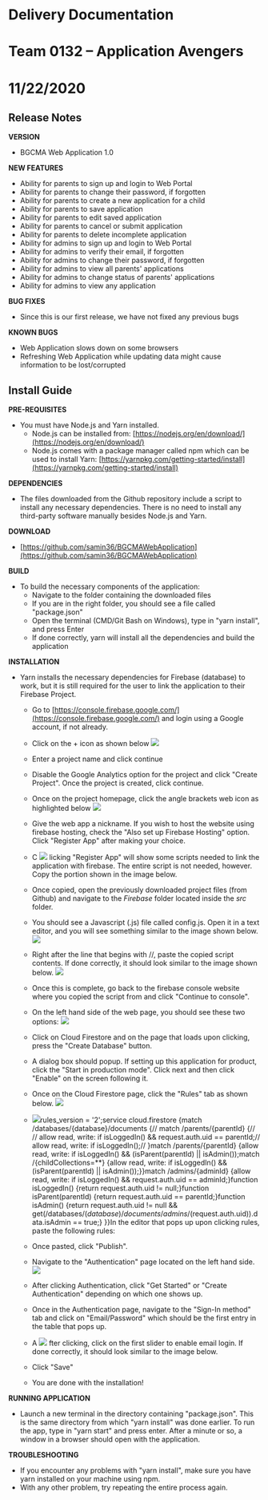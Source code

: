 # Delivery Documentation

# Team 0132 – Application Avengers

# 11/22/2020

## Release Notes

**VERSION**

- BGCMA Web Application 1.0

**NEW FEATURES**

- Ability for parents to sign up and login to Web Portal
- Ability for parents to change their password, if forgotten
- Ability for parents to create a new application for a child
- Ability for parents to save application
- Ability for parents to edit saved application
- Ability for parents to cancel or submit application
- Ability for parents to delete incomplete application
- Ability for admins to sign up and login to Web Portal
- Ability for admins to verify their email, if forgotten
- Ability for admins to change their password, if forgotten
- Ability for admins to view all parents&#39; applications
- Ability for admins to change status of parents&#39; applications
- Ability for admins to view any application

**BUG FIXES**

- Since this is our first release, we have not fixed any previous bugs

**KNOWN BUGS**

- Web Application slows down on some browsers
- Refreshing Web Application while updating data might cause information to be lost/corrupted

## Install Guide

**PRE-REQUISITES**

- You must have Node.js and Yarn installed.
  - Node.js can be installed from: [https://nodejs.org/en/download/](https://nodejs.org/en/download/)
  - Node.js comes with a package manager called npm which can be used to install Yarn: [https://yarnpkg.com/getting-started/install](https://yarnpkg.com/getting-started/install)

**DEPENDENCIES**

- The files downloaded from the Github repository include a script to install any necessary dependencies. There is no need to install any third-party software manually besides Node.js and Yarn.

**DOWNLOAD**

- [https://github.com/samin36/BGCMAWebApplication](https://github.com/samin36/BGCMAWebApplication)

**BUILD**

- To build the necessary components of the application:
  - Navigate to the folder containing the downloaded files
  - If you are in the right folder, you should see a file called &quot;package.json&quot;
  - Open the terminal (CMD/Git Bash on Windows), type in &quot;yarn install&quot;, and press Enter
  - If done correctly, yarn will install all the dependencies and build the application

**INSTALLATION**

- Yarn installs the necessary dependencies for Firebase (database) to work, but it is still required for the user to link the application to their Firebase Project.
  - Go to [https://console.firebase.google.com/](https://console.firebase.google.com/) and login using a Google account, if not already.
  - Click on the + icon as shown below
 ![](RackMultipart20201122-4-136nf96_html_25bc9a0a5f90e3aa.png)
  - Enter a project name and click continue
  - Disable the Google Analytics option for the project and click &quot;Create Project&quot;. Once the project is created, click continue.
  - Once on the project homepage, click the angle brackets web icon as highlighted below
 ![](RackMultipart20201122-4-136nf96_html_f06638472a5a77ef.png)
  - Give the web app a nickname. If you wish to host the website using firebase hosting, check the &quot;Also set up Firebase Hosting&quot; option. Click &quot;Register App&quot; after making your choice.

  - C ![](RackMultipart20201122-4-136nf96_html_eec4dcb97867ca60.png) licking &quot;Register App&quot; will show some scripts needed to link the application with firebase. The entire script is not needed, however. Copy the portion shown in the image below.
  - Once copied, open the previously downloaded project files (from Github) and navigate to the _Firebase_ folder located inside the _src_ folder.
  - You should see a Javascript (.js) file called config.js. Open it in a text editor, and you will see something similar to the image shown below.
 ![](RackMultipart20201122-4-136nf96_html_8239bd61b6a55662.png)

  - Right after the line that begins with //, paste the copied script contents. If done correctly, it should look similar to the image shown below.
 ![](RackMultipart20201122-4-136nf96_html_4f3e32ae4e82c0f6.png)
  - Once this is complete, go back to the firebase console website where you copied the script from and click &quot;Continue to console&quot;.
  - On the left hand side of the web page, you should see these two options:
 ![](RackMultipart20201122-4-136nf96_html_d5640ba88ff9c2e5.png)
  - Click on Cloud Firestore and on the page that loads upon clicking, press the &quot;Create Database&quot; button.
  - A dialog box should popup. If setting up this application for product, click the &quot;Start in production mode&quot;. Click next and then click &quot;Enable&quot; on the screen following it.
  - Once on the Cloud Firestore page, click the &quot;Rules&quot; tab as shown below.
 ![](RackMultipart20201122-4-136nf96_html_9355b5a4d618a4e4.png)

  - ![](RackMultipart20201122-4-136nf96_html_6564726b40e42d89.gif)rules\_version = &#39;2&#39;;service cloud.firestore {match /databases/{database}/documents {// match /parents/{parentId} {// // allow read, write: if isLoggedIn() &amp;&amp; request.auth.uid == parentId;// allow read, write: if isLoggedIn();// }match /parents/{parentId} {allow read, write: if isLoggedIn() &amp;&amp; (isParent(parentId) || isAdmin());match /{childCollections=\*\*} {allow read, write: if isLoggedIn() &amp;&amp; (isParent(parentId) || isAdmin());}}match /admins/{adminId} {allow read, write: if isLoggedIn() &amp;&amp; request.auth.uid == adminId;}function isLoggedIn() {return request.auth.uid != null;}function isParent(parentId) {return request.auth.uid == parentId;}function isAdmin() {return request.auth.uid != null &amp;&amp; get(/databases/$(database)/documents/admins/$(request.auth.uid)).data.isAdmin == true;} }}In the editor that pops up upon clicking rules, paste the following rules:
  - Once pasted, click &quot;Publish&quot;.
  - Navigate to the &quot;Authentication&quot; page located on the left hand side.
 ![](RackMultipart20201122-4-136nf96_html_d5640ba88ff9c2e5.png)
  - After clicking Authentication, click &quot;Get Started&quot; or &quot;Create Authentication&quot; depending on which one shows up.
  - Once in the Authentication page, navigate to the &quot;Sign-In method&quot; tab and click on &quot;Email/Password&quot; which should be the first entry in the table that pops up.
  - A ![](RackMultipart20201122-4-136nf96_html_53a20154ad903c83.png) fter clicking, click on the first slider to enable email login. If done correctly, it should look similar to the image below.


  - Click &quot;Save&quot;
  - You are done with the installation!

**RUNNING APPLICATION**

- Launch a new terminal in the directory containing &quot;package.json&quot;. This is the same directory from which &quot;yarn install&quot; was done earlier. To run the app, type in &quot;yarn start&quot; and press enter. After a minute or so, a window in a browser should open with the application.

**TROUBLESHOOTING**

- If you encounter any problems with &quot;yarn install&quot;, make sure you have yarn installed on your machine using npm.
- With any other problem, try repeating the entire process again.
